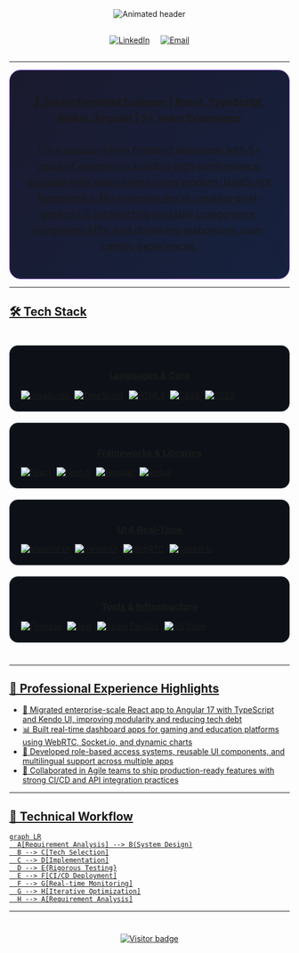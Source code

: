 <div align="center">
  <img src="https://readme-typing-svg.demolab.com?font=Fira+Code&weight=600&size=26&duration=2800&pause=1000&color=38F7A7&center=true&vCenter=true&width=800&lines=Hi+%F0%9F%91%8B%2C+I'm+Ajay+Kumar;Senior+Frontend+Engineer;" alt="Animated header" />

  <div style="display: flex; justify-content: center; gap: 20px; margin: 30px 0;">
<!--     <a href="https://yourportfolio.com" target="_blank">
      <img src="https://img.shields.io/badge/Portfolio-6F42C1?style=for-the-badge&logo=icloud&logoColor=white" alt="Portfolio">
    </a> -->
  <a href="https://linkedin.com/in/ajay-kumar-04/" target="_blank">
    <img src="https://img.shields.io/badge/LinkedIn-0A66C2?style=for-the-badge&logo=linkedin&logoColor=white" alt="LinkedIn">
  </a>
  <a href="mailto:ajayhunt04@gmail.com" target="_blank">
    <img src="https://img.shields.io/badge/Email-EA4335?style=for-the-badge&logo=gmail&logoColor=white" alt="Email">
<!--     <a href="https://github.com/yourusername" target="_blank">
      <img src="https://img.shields.io/badge/GitHub-181717?style=for-the-badge&logo=github" alt="GitHub">
    </a> -->
  </div>
  
</div>

---

<div align="center">
  <div style="background: linear-gradient(135deg, #1a1a2e 0%, #16213e 100%); padding: 25px; border-radius: 20px; border: 1px solid #6F42C1; max-width: 800px; margin: 0 auto;">
<!--     <h2 style="color: #6F42C1; margin-top: 0;">Ajay Kumar</h2> -->
    <p style="font-size: 18px; line-height: 1.6;">
      🎯 <strong>Senior Frontend Engineer | React, TypeScript, Redux, Angular | 5+ Years Experience</strong><br><br>
      I'm a results-driven frontend developer with 5+ years of experience building high-performance, scalable web applications using modern JavaScript frameworks. My expertise lies in creating pixel-perfect UI, architecting reusable components, integrating APIs, and delivering responsive, user-centric experiences.
    </p>
  </div>
</div>

---

## 🛠 Tech Stack

<div align="center" style="display: grid; grid-template-columns: repeat(auto-fit, minmax(300px, 1fr)); gap: 20px; margin: 40px 0;">

<div style="background: #0d1117; padding: 20px; border-radius: 15px; border: 1px solid #30363d;">
  <h3>Languages & Core</h3>
  <div style="display: flex; flex-wrap: wrap; gap: 10px; margin-top: 15px;">
    <img src="https://img.shields.io/badge/JavaScript-F7DF1E?style=flat-square&logo=javascript&logoColor=black" alt="JavaScript">
    <img src="https://img.shields.io/badge/TypeScript-3178C6?style=flat-square&logo=typescript" alt="TypeScript">
    <img src="https://img.shields.io/badge/HTML5-E34F26?style=flat-square&logo=html5" alt="HTML5">
    <img src="https://img.shields.io/badge/CSS3-1572B6?style=flat-square&logo=css3" alt="CSS3">
    <img src="https://img.shields.io/badge/SCSS-CC6699?style=flat-square&logo=sass" alt="SCSS">
  </div>
</div>

<div style="background: #0d1117; padding: 20px; border-radius: 15px; border: 1px solid #30363d;">
  <h3>Frameworks & Libraries</h3>
  <div style="display: flex; flex-wrap: wrap; gap: 10px; margin-top: 15px;">
    <img src="https://img.shields.io/badge/React-61DAFB?style=flat-square&logo=react&logoColor=black" alt="React">
    <img src="https://img.shields.io/badge/Next.js-000000?style=flat-square&logo=nextdotjs" alt="Next.js">
    <img src="https://img.shields.io/badge/Angular-DD0031?style=flat-square&logo=angular" alt="Angular">
    <img src="https://img.shields.io/badge/Redux-764ABC?style=flat-square&logo=redux" alt="Redux">
  </div>
</div>

<div style="background: #0d1117; padding: 20px; border-radius: 15px; border: 1px solid #30363d;">
  <h3>UI & Real-Time</h3>
  <div style="display: flex; flex-wrap: wrap; gap: 10px; margin-top: 15px;">
    <img src="https://img.shields.io/badge/Material_UI-0081CB?style=flat-square&logo=mui" alt="Material UI">
    <img src="https://img.shields.io/badge/Kendo_UI-FF4350?style=flat-square" alt="Kendo UI">
    <img src="https://img.shields.io/badge/WebRTC-333333?style=flat-square&logo=webrtc" alt="WebRTC">
    <img src="https://img.shields.io/badge/Socket.io-010101?style=flat-square&logo=socketdotio" alt="Socket.io">
  </div>
</div>

<div style="background: #0d1117; padding: 20px; border-radius: 15px; border: 1px solid #30363d;">
  <h3>Tools & Infrastructure</h3>
  <div style="display: flex; flex-wrap: wrap; gap: 10px; margin-top: 15px;">
    <img src="https://img.shields.io/badge/Firebase-FFCA28?style=flat-square&logo=firebase" alt="Firebase">
    <img src="https://img.shields.io/badge/Jest-C21325?style=flat-square&logo=jest" alt="Jest">
    <img src="https://img.shields.io/badge/Azure_DevOps-0078D7?style=flat-square&logo=azuredevops" alt="Azure DevOps">
    <img src="https://img.shields.io/badge/VS_Code-007ACC?style=flat-square&logo=visualstudiocode" alt="VS Code">
  </div>
</div>

</div>

---


## 💼 Professional Experience Highlights

- 🚀 Migrated enterprise-scale React app to Angular 17 with TypeScript and Kendo UI, improving modularity and reducing tech debt
- 📊 Built real-time dashboard apps for gaming and education platforms using WebRTC, Socket.io, and dynamic charts  
- 🧩 Developed role-based access systems, reusable UI components, and multilingual support across multiple apps  
- 🤝 Collaborated in Agile teams to ship production-ready features with strong CI/CD and API integration practices



---

## 🧠 Technical Workflow

```mermaid
graph LR
  A[Requirement Analysis] --> B(System Design)
  B --> C[Tech Selection]
  C --> D[Implementation]
  D --> E{Rigorous Testing}
  E --> F[CI/CD Deployment]
  F --> G[Real-time Monitoring]
  G --> H[Iterative Optimization]
  H --> A[Requirement Analysis]

```


---


<div align="center" style="margin-top: 40px;">
  <img src="https://api.visitorbadge.io/api/visitors?path=https%3A%2F%2Fgithub.com%2FAjeyOS&label=PROFILE%20VIEWS&countColor=%236F42C1" alt="Visitor badge" />
</div>

